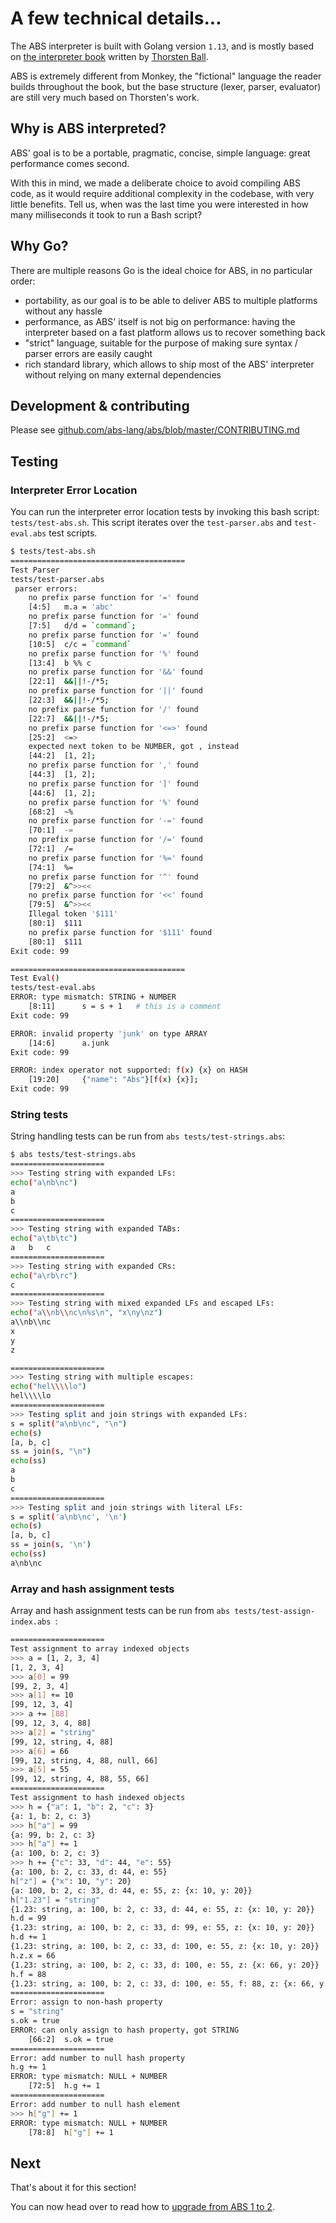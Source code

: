 # A few technical details...

The ABS interpreter is built with Golang version `1.13`, and is mostly based on [the interpreter book](https://interpreterbook.com/) written by [Thorsten Ball](https://twitter.com/thorstenball).

ABS is extremely different from Monkey, the "fictional" language the reader builds throughout the book, but the base structure (lexer, parser, evaluator) are still very much based on Thorsten's work.

## Why is ABS interpreted?

ABS' goal is to be a portable, pragmatic, concise, simple language:
great performance comes second.

With this in mind, we made a deliberate choice to avoid
compiling ABS code, as it would require additional complexity
in the codebase, with very little benefits. Tell us, when
was the last time you were interested in how many milliseconds
it took to run a Bash script?

## Why Go?

There are multiple reasons Go is the ideal choice for ABS, in no
particular order:

* portability, as our goal is to be able to deliver ABS to
multiple platforms without any hassle
* performance, as ABS' itself is not big on performance: having the
interpreter based on a fast platform allows us to recover
something back
* "strict" language, suitable for the purpose of making sure
syntax / parser errors are easily caught
* rich standard library, which allows to ship most of the ABS'
interpreter without relying on many external dependencies

## Development & contributing

Please see [github.com/abs-lang/abs/blob/master/CONTRIBUTING.md](https://github.com/abs-lang/abs/blob/master/CONTRIBUTING.md)

## Testing

### Interpreter Error Location

You can run the interpreter error location tests by invoking this bash script: `tests/test-abs.sh`. This script iterates over the `test-parser.abs` and `test-eval.abs` test scripts.
```bash
$ tests/test-abs.sh
=======================================
Test Parser
tests/test-parser.abs
 parser errors:
	no prefix parse function for '=' found
	[4:5]	m.a = 'abc'
	no prefix parse function for '=' found
	[7:5]	d/d = `command`;
	no prefix parse function for '=' found
	[10:5]	c/c = `command`
	no prefix parse function for '%' found
	[13:4]	b %% c
	no prefix parse function for '&&' found
	[22:1]	&&||!-/*5;
	no prefix parse function for '||' found
	[22:3]	&&||!-/*5;
	no prefix parse function for '/' found
	[22:7]	&&||!-/*5;
	no prefix parse function for '<=>' found
	[25:2]	<=>
	expected next token to be NUMBER, got , instead
	[44:2]	[1, 2];
	no prefix parse function for ',' found
	[44:3]	[1, 2];
	no prefix parse function for ']' found
	[44:6]	[1, 2];
	no prefix parse function for '%' found
	[68:2]	~%
	no prefix parse function for '-=' found
	[70:1]	-=
	no prefix parse function for '/=' found
	[72:1]	/=
	no prefix parse function for '%=' found
	[74:1]	%=
	no prefix parse function for '^' found
	[79:2]	&^>><<
	no prefix parse function for '<<' found
	[79:5]	&^>><<
	Illegal token '$111'
	[80:1]	$111
	no prefix parse function for '$111' found
	[80:1]	$111
Exit code: 99

=======================================
Test Eval()
tests/test-eval.abs
ERROR: type mismatch: STRING + NUMBER
	[8:11]	    s = s + 1   # this is a comment
Exit code: 99

ERROR: invalid property 'junk' on type ARRAY
	[14:6]	    a.junk
Exit code: 99

ERROR: index operator not supported: f(x) {x} on HASH
	[19:20]	    {"name": "Abs"}[f(x) {x}];  
Exit code: 99
```

### String tests

String handling tests can be run from `abs tests/test-strings.abs`:

```bash
$ abs tests/test-strings.abs
=====================
>>> Testing string with expanded LFs:
echo("a\nb\nc")
a
b
c
=====================
>>> Testing string with expanded TABs:
echo("a\tb\tc")
a	b	c
=====================
>>> Testing string with expanded CRs:
echo("a\rb\rc")
c
=====================
>>> Testing string with mixed expanded LFs and escaped LFs:
echo("a\\nb\\nc\n%s\n", "x\ny\nz")
a\\nb\\nc
x
y
z

=====================
>>> Testing string with multiple escapes:
echo("hel\\\\lo")
hel\\\\lo
=====================
>>> Testing split and join strings with expanded LFs:
s = split("a\nb\nc", "\n")
echo(s)
[a, b, c]
ss = join(s, "\n")
echo(ss)
a
b
c
=====================
>>> Testing split and join strings with literal LFs:
s = split('a\nb\nc', '\n')
echo(s)
[a, b, c]
ss = join(s, '\n')
echo(ss)
a\nb\nc
```

### Array and hash assignment tests 

Array and hash assignment tests can be run from `abs tests/test-assign-index.abs `:

```bash
=====================
Test assignment to array indexed objects
>>> a = [1, 2, 3, 4]
[1, 2, 3, 4]
>>> a[0] = 99
[99, 2, 3, 4]
>>> a[1] += 10
[99, 12, 3, 4]
>>> a += [88]
[99, 12, 3, 4, 88]
>>> a[2] = "string"
[99, 12, string, 4, 88]
>>> a[6] = 66
[99, 12, string, 4, 88, null, 66]
>>> a[5] = 55
[99, 12, string, 4, 88, 55, 66]
=====================
Test assignment to hash indexed objects
>>> h = {"a": 1, "b": 2, "c": 3}
{a: 1, b: 2, c: 3}
>>> h["a"] = 99
{a: 99, b: 2, c: 3}
>>> h["a"] += 1
{a: 100, b: 2, c: 3}
>>> h += {"c": 33, "d": 44, "e": 55}
{a: 100, b: 2, c: 33, d: 44, e: 55}
h["z"] = {"x": 10, "y": 20}
{a: 100, b: 2, c: 33, d: 44, e: 55, z: {x: 10, y: 20}}
h["1.23"] = "string"
{1.23: string, a: 100, b: 2, c: 33, d: 44, e: 55, z: {x: 10, y: 20}}
h.d = 99
{1.23: string, a: 100, b: 2, c: 33, d: 99, e: 55, z: {x: 10, y: 20}}
h.d += 1
{1.23: string, a: 100, b: 2, c: 33, d: 100, e: 55, z: {x: 10, y: 20}}
h.z.x = 66
{1.23: string, a: 100, b: 2, c: 33, d: 100, e: 55, z: {x: 66, y: 20}}
h.f = 88
{1.23: string, a: 100, b: 2, c: 33, d: 100, e: 55, f: 88, z: {x: 66, y: 20}}
=====================
Error: assign to non-hash property
s = "string"
s.ok = true
ERROR: can only assign to hash property, got STRING
	[66:2]	s.ok = true
=====================
Error: add number to null hash property
h.g += 1
ERROR: type mismatch: NULL + NUMBER
	[72:5]	h.g += 1
=====================
Error: add number to null hash element
>>> h["g"] += 1
ERROR: type mismatch: NULL + NUMBER
	[78:8]	h["g"] += 1
```

## Next

That's about it for this section!

You can now head over to read how to [upgrade from ABS 1 to 2](/misc/upgrade-from-abs-1-to-2).
